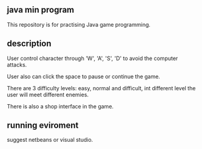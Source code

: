 ## java min program

This repository is for practising Java game programming. 

## description

User control character through 'W', 'A', 'S', 'D' to avoid the computer attacks.

User also can click the space to pause or continue the game.

There are 3 difficulty levels: easy, normal and difficult, int different level the user will meet different enemies.

There is also a shop interface in the game.

## running eviroment
suggest netbeans or visual studio.
